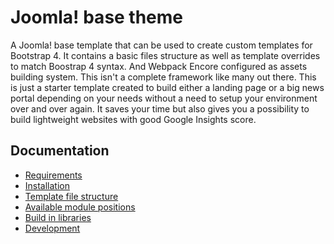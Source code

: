 # Joomla! base theme
A Joomla! base template that can be used to create custom templates for Bootstrap 4. It contains a basic files structure as well as template overrides to match Boostrap 4 syntax. And Webpack Encore configured as assets building system. 
This isn't a complete framework like many out there. This is just a starter template created to build either a landing page or a big news portal depending on your needs without a need to setup your environment over and over again. 
It saves your time but also gives you a possibility to build lightweight websites with good Google Insights score. 

## Documentation
* [Requirements](.docs/requirements.md)
* [Installation](.docs/installation.md)
* [Template file structure](.docs/filestructure.md)
* [Available module positions](.docs/positions.md)
* [Build in libraries](.docs/libraries.md)
* [Development](.docs/development.md)